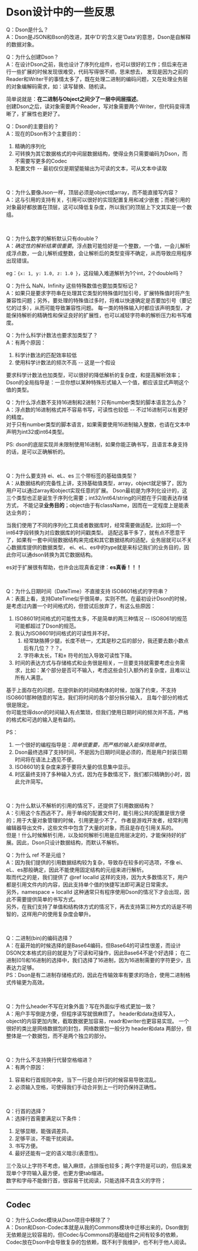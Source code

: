 # Dson设计中的一些反思

Q：Dson是什么？  
A：Dson是JSON和Bson的改进，其中'D'的含义是'Data'的意思，Dson是自解释的数据对象。

Q：为什么创建Dson？  
A：在设计Dson之前，我也设计了序列化组件，也可以很好的工作；但后来在进行一些扩展的时候发现很难受，代码写得很不顺，思来想去，
发现是因为之前的Reader和Writer干的事情太多了，既在处理二进制的编码问题，又在处理业务层的对象编解码需求，如：读写替换、随机读。

简单说就是：**在二进制与Object之间少了一层中间层描述**。  
创建Dson之后，读对象需要两个Reader，写对象需要两个Writer，但代码变得清晰了，扩展性也更好了。

Q：Dson的主要目的？  
A：现在的Dson有3个主要目的：

1. 精确的序列化
2. 可转换为其它数据格式的中间层数据结构，使得业务只需要编码为Dson，而不需要写更多的Codec
3. 配置文件 -- 最初仅仅是期望能输出为可读的文本，可从文本中读取

<br>

Q：为什么要像Json一样，顶层必须是object或array，而不能直接写内容？  
A：这与引用的支持有关，引用可以很好的实现配置复用和减少嵌套；而被引用的对象最好都放置在顶层，这可以降低复杂度，所以我们的顶层上下文其实是一个数组。

<br>

Q：为什么数字的解析默认只有double？  
A：*确定性的解析结果很重要*。浮点数可能恰好是一个整数，一个值，一会儿解析成浮点数，一会儿解析成整数，会让解析后的类型变得不确定，从而导致应用程序出现错误。

eg：` {x: 1, y: 1.0, z: 1.0 } `，这段输入难道解析为1个int，2个double吗？

Q：为什么 NaN，Infinity 这些特殊数值也要加类型标记？  
A：如果只是要求字符串在处理其它类型的特殊值时加引号，扩展特殊值时将产生兼容性问题；另外，要处理的特殊值过多时，将难以快速确定是否要加引号（要记忆的过多），从而可能导致兼容性问题。
每一类的特殊输入时都应该声明类型，才能保持解析的精确性和保证良好的扩展性，也可以减轻字符串的解析压力和书写难度。

Q：为什么科学计数法也要求加类型了？  
A：有两个原因：

1. 科学计数法的匹配效率较低
2. 使用科学计数法的频次不高 -- 这是一个假设

要求科学计数法也加类型，可以很好的降低解析的复杂度，和提高解析效率；
Dson的全局指导是：一旦你想以某种特殊形式输入一个值，都应该显式声明这个值的类型。

Q：为什么浮点数不支持16进制和2进制？只有number类型的脚本语言怎么办？  
A：浮点数的16进制格式并不容易书写，可读性也较低 -- 不过16进制可以有更好的精度。  
对于只有number类型的脚本语言，如果需要使用16进制输入整数，也请在文本中声明为int32或int64类型。

PS: dson的底层实现并未限制使用16进制，如果你能正确书写，且语言本身支持的话，是可以正确解析的。

<br>

Q：为什么要支持 ei、eL、es 三个带标签的基础值类型？  
A：从数据结构的完备性上讲，支持基础值类型，array，object就足够了，因为用户可以通过array和object实现任意的扩展。
Dson最初是为序列化设计的，这三个类型也正是诞生于序列化需要；int32/int64/string的问题在于只能表达存储方式，
不能记录**业务目的**；object由于有className，因而在一定程度上是能表达业务的；

当我们使用了不同的序列化工具或者数据库时，经常需要做适配，比如将一个int64字段转换为对应数据库的时间戳类型。
适配这事干多了，就有点不愿意干了，如果有一套中间层数据结构来完成和其它数据结构的适配，业务层就可以不关心数据库提供的数据类型，
ei、eL、es中的type就是来标记我们的业务目的，因此你可以通dson转换为其它数据结构。

es对于扩展很有帮助，也许会出现真香定律：**es真香！！！**

<br>

Q：为什么日期时间（DateTime）不直接支持 ISO8601格式的字符串？  
A：表面上看，支持DateTime似乎很简单，实则不然。在最初设计Dson的时候，是考虑过内置一个时间格式的，但尝试后放弃了，有这么些原因：

1. ISO8601时间格式的可能性太多，不是简单的两三种情况 -- ISO8061的规范可能都超过了Dson的规范。
2. 我认为ISO8601时间格式的可读性并不好。
    1. 经常缺胳膊少腿，长度不统一，尤其是秒之后的部分，我还要去数小数点后有几位？？？。
    2. 字符串太长，T和± 符号的加入导致可读性下降。
3. 时间的表达方式与存储格式和业务很是相关，一旦要支持就需要考虑业务需求，比如：某个部分是否可不输入，考虑这些会引入额外的复杂度，且难以让所有人满意。

基于上面存在的问题，在提供新的时间结构体的时候，加强了约束，不支持ISO8601那种随意的写法，我们将时间的各个部分拆分输入，
且每个部分的格式很是限定。  
你可能觉得dson的时间输入有点繁琐，但我们使用日期时间的频次并不高，严格的格式和可选的输入是有益的。

PS：

1. 一个很好的编程指导是：*简单很重要，而严格的输入能保持简单性*。
2. Dson最终选择了支持时间，不是因为日期时间是必须的，而是用户封装日期时间将在语法上遇见不便。
3. ISO8601的复杂度来源于要将大量的信息集中显示。
4. 时区最终支持了多种输入方式，因为在多数情况下，我们都只精确到小时，因此允许简写。

<br>

Q：为什么默认不解析的引用的情况下，还提供了引用数据结构？  
A：引用这个东西逃不了。用于单纯的配置文件时，能引用公共的配置是很方便的；用于大量对象管理的时候，引用更是少不了。
作者是游戏开发者，经常利用编辑器导出文件，这些文件中包含了大量的对象，而且是存在引用关系的。  
但是！什么时候解析引用，以及如何解析引用是应用层决定的，才能保持好的扩展。因此，Dson只设计数据结构，而默认不解析。

Q：为什么 ref 不是元组？  
A：因为我们提供的引用数据结构较为复杂，导致存在较多的可选项，不像 ei、eL、es那般确定，因此不能使用固定结构的元组来进行解析。  
取而代之的是，我们提供了 @ref localId
这样的支持，因为大多数情况下，用户都是引用文件内的内容，因此支持单个值的快捷写法即可满足日常需求。  
另外，namespace + localId 这种通常只有程序使用Dson的情况下才会出现，因此不需要提供简单的书写方式。  
另外，在我们支持了单值和结构体方式的情况下，再去支持第三种方式的话是不明智的，这样用户的使用复杂度会攀升。

<br>

Q：二进制(bin)的编码选择？  
A：在最开始的时候选择的是Base64编码，但Base64的可读性很差，而设计DSON文本格式的目的就是为了可读和可操作，因此Base64不是个好选择；
在二进制(01)和16进制的选择中，我们选择了16进制，因为16进制需要的字符更少，且表达力足够。  
PS：Dson是有二进制存储格式的，因此在传输效率有要求的场合，使用二进制格式传输更为高效。

<br>

Q：为什么header不写在对象外面？写在外面似乎格式更加一致？  
A：用户手写倒是方便，但程序读写就很麻烦了。 header和data连续写入，object的内容更加内聚，截取数据更加容易，readr和writer也更容易实现。
一个很好的类比是网络数据包的封包，网络数据包一般分为 header和data 两部分，但整体是一个数据包，而不是两个独立的部分。

<br>

Q：为什么不支持换行代替空格缩进？  
A：有两个原因：

1. 容易和行首规则冲突，当下一行是合并行的时候容易导致混乱。
2. 必须输入空格，可使得我们手动合并到上一行时仍保持正确性。

<br>

Q：行首的选择？  
A：选择行首需要满足以下条件：

1. 足够显眼，能强调差异。
2. 足够平淡，不能干扰阅读。
3. 书写方便。
4. 最好还能有一定的语义暗示(表意性)。

三个及以上字符不考虑，输入麻烦，占排版也较多；两个字符是可以的，但后来发现单个字符输入最方便，也更方便tab缩进。  
数字和字母不能做行首，很容易干扰阅读，只能选择不具含义的字符；

---

## Codec

Q：为什么Codec模块从Dson项目中移除了？  
A：Dson和Dson-Codec本就是从我的Commons模块中迁移出来的，Dson做到无依赖是比较容易的，但Codec与Commons的基础组件之间有较多的依赖，
Codec放在Dson中会导致复杂的包依赖，既不利于我维护，也不利于他人阅读。

